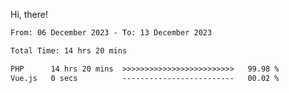 Hi, there! 

<!--START_SECTION:waka-->

```txt
From: 06 December 2023 - To: 13 December 2023

Total Time: 14 hrs 20 mins

PHP      14 hrs 20 mins  >>>>>>>>>>>>>>>>>>>>>>>>>   99.98 %
Vue.js   0 secs          -------------------------   00.02 %
```

<!--END_SECTION:waka-->
